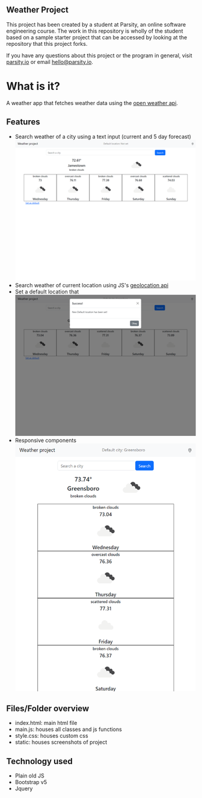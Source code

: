 ## Weather Project

This project has been created by a student at Parsity, an online software engineering course. The work in this repository is wholly of the student based on a sample starter project that can be accessed by looking at the repository that this project forks.

If you have any questions about this project or the program in general, visit [parsity.io](https://parsity.io/) or email hello@parsity.io.

# What is it?

A weather app that fetches weather data using the [open weather api](https://openweathermap.org/).

## Features

- Search weather of a city using a text input (current and 5 day forecast)
  ![startup modal](./static/weatherDataImage.png)
- Search weather of current location using JS's [geolocation api](https://developer.mozilla.org/en-US/docs/Web/API/Geolocation/getCurrentPosition)
- Set a default location that
  ![set default location](./static/setDefaultSuccessImage.png)
- Responsive components
  ![Responsive component example](./static/responsiveImage.png)

## Files/Folder overview

- index.html: main html file
- main.js: houses all classes and js functions
- style.css: houses custom css
- static: houses screenshots of project

## Technology used

- Plain old JS
- Bootstrap v5
- Jquery
